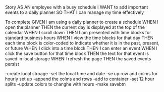 Story
AS AN employee with a busy schedule
I WANT to add important events to a daily planner
SO THAT I can manage my time effectively

To complete
GIVEN I am using a daily planner to create a schedule
WHEN I open the planner
THEN the current day is displayed at the top of the calendar
WHEN I scroll down
THEN I am presented with time blocks for standard business hours
WHEN I view the time blocks for that day
THEN each time block is color-coded to indicate whether it is in the past, present, or future
WHEN I click into a time block
THEN I can enter an event
WHEN I click the save button for that time block
THEN the text for that event is saved in local storage
WHEN I refresh the page
THEN the saved events persist


-create local stroage
-set the local time and date
-se up row and colms for hourly set up
-append the colms and rows
-add to container
-set 12 hour splits
-update colors to changhe with hours 
-make savebtn







